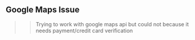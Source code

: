 ## Google Maps Issue
>> Trying to work with google maps api but could not because it needs payment/credit card verification